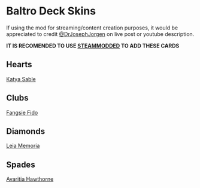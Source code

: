# Baltro Deck Skins

If using the mod for streaming/content creation purposes, it would be appreciated to credit [@DrJosephJorgen](https://x.com/DrJosephJorgen) on live post or youtube description.

**IT IS RECOMENDED TO USE [STEAMMODDED](https://github.com/Steamodded/smods) TO ADD THESE CARDS**

## Hearts

[Katya Sable](https://x.com/KatyaSable)

## Clubs

[Fangsie Fido](https://x.com/FangsieFido)

## Diamonds

[Leia Memoria](https://x.com/LeiaMemoria)

## Spades

[Avaritia Hawthorne](https://x.com/AvaHawt)
